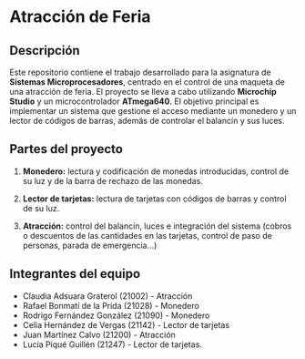 # Atracción de Feria

## Descripción

Este repositorio contiene el trabajo desarrollado para la asignatura de **Sistemas Microprocesadores**, centrado en el control de una maqueta de una atracción de feria. El proyecto se lleva a cabo utilizando **Microchip Studio** y un microcontrolador **ATmega640**. El objetivo principal es implementar un sistema que gestione el acceso mediante un monedero y un lector de códigos de barras, además de controlar el balancín y sus luces.

## Partes del proyecto

1. **Monedero:** lectura y codificación de monedas introducidas, control de su luz y de la barra de rechazo de las monedas.

2. **Lector de tarjetas:** lectura de tarjetas con códigos de barras y control de su luz.

3. **Atracción:** control del balancín, luces e integración del sistema (cobros o descuentos de las cantidades en las tarjetas, control de paso de personas, parada de emergencia...)

## Integrantes del equipo

- Claudia Adsuara Graterol (21002) - Atracción
- Rafael Bonmatí de la Prida (21028) - Monedero
- Rodrigo Fernández González (21090) - Monedero
- Celia Hernández de Vergas (21142) - Lector de tarjetas
- Juan Martínez Calvo (21200) - Atracción
- Lucía Piqué Guillén (21247) - Lector de tarjetas.
